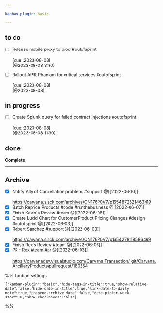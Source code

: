 ```yaml
---

kanban-plugin: basic

---
```


## to do

- [ ] Release mobile proxy to prod #outofsprint <br><br>[due::2023-08-08]<br>(@2023-08-08 3:30)
- [ ] Rollout APIK Phantom for critical services #outofsprint <br><br>[due::2023-08-08]<br>(@2023-08-08)


## in progress

- [ ] Create Splunk query for failed contract injections #outofsprint <br><br>[due::2023-08-08]<br>(@2023-08-08 11:30)


## done

**Complete**


***

## Archive

- [x] Notify Ally of Cancellation problem. #support @[[2022-06-10]]<br><br>https://carvana.slack.com/archives/CN176P0V7/p1654872621463419
- [x] Batch Reprice Products #code #runthebusiness @[[2022-06-07]]
- [x] Finish Kevin's Review #team @[[2022-06-06]]
- [x] Create Lucid Chart for CustomerProduct Pricing Changes #design #outofsprint @[[2022-06-03]]
- [x] Robert Sanchez #support @[[2022-06-03]]<br><br>https://carvana.slack.com/archives/CN176P0V7/p1654278118586469
- [x] Finish Rex's Review #team @[[2022-06-06]]
- [x] PR - Rex #team #pr @[[2022-06-03]]<br><br>https://carvanadev.visualstudio.com/Carvana.Transaction/_git/Carvana.AncillaryProducts/pullrequest/180254

%% kanban:settings
```
{"kanban-plugin":"basic","hide-tags-in-title":true,"show-relative-date":false,"hide-date-in-title":true,"link-date-to-daily-note":true,"prepend-archive-date":false,"date-picker-week-start":0,"show-checkboxes":false}
```
%%